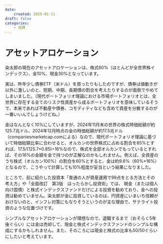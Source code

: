 ```yaml
---
date:
    created: 2025-01-11
draft: false
categories:
    - 投資
---
```


# アセットアロケーション
染太郎の現在のアセットアロケーションは、株式60%（ほとんどが全世界株インデックス）、金10%、現金30%となっています。
<!-- more -->
実は、昨年少し債券ETF（米ドル）を買ったりもしたのですが、債券は値動きが以外に激しいのと、短期、中期、長期債の割合を考えたりするのが面倒でやめてしまいました。（現代ポートフォリオ理論における市場ポートフォリオとは、全世界に存在する全てのリスク性資産から成るポートフォリオを意味しているそうで、本来であれば不動産や債券、コモディティなども含めて資産を分散するのが一番いいんでしょうけどね。）

金はなんとなく10%にしていますが、2024年11月末の世界の株式時価総額が約125.7兆ドル、2024年12月時点の金の時価総額が約17.5兆ドル（companiesmarketcap.comによる）なので、現代ポートフォリオ理論に基づいて時価総額比率に合わせると、オルカンの世界株式に占める割合を85%とすれば、17.5/(125.7*0.85)=16%なので、株式を全部オルカンでもっているとすれば、その16%の金額を金で持つのが正解なのかもしれません。例えば、全資産のうち株式（オルカン100%）の割合を60%とすると、金は約9.6%（60%×16%）となるので、こうやって計算しても10%程度が妥当という結果になりました。

ところで、前に紹介した投資本「普通の人が資産運用で99点をとる方法とその考え方」や「全面改訂　第3版　ほったらかし投資術」では、 現金（または個人向け国債）と株式インデックスファンドだけによる投資を勧めており、金への投資は勧めていません。染太郎が金に投資しているのは、円資産にいまいち信頼がおけないのと、インフレ対策にもなりそうというのが主な理由で、サテライト投資のような位置づけです。

シンプルなアセットアロケーションが理想なので、退職するまで（おそらく5年後ぐらい）には金は売却して、現金と株式インデックスファンドのシンプルな構成にするかもしれません。また、そのころには現金と株式の比率も50/50ぐらいにしたいと考えています。